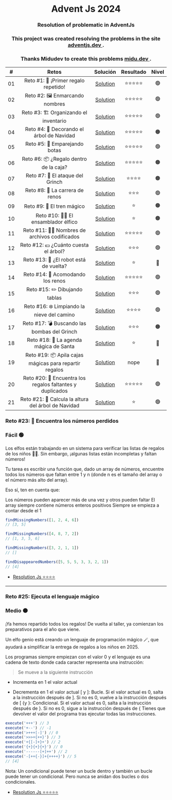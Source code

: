 <h1 align="center">Advent Js 2024</h1>
<h3 align="center">Resolution of problematic in AdventJs</h3>
<h3 align="center">This project was created resolving the problems in the site  <a href="https://adventjs.dev/es"> adventjs.dev </a>.</h3>
<h3 align="center">Thanks Midudev to create this problems  <a href="https://midu.dev/"> midu.dev </a>.</h3>

|#| Retos | Solución | Resultado | Nivel |
| :-: | :-: | :-: | :-: | :-: |
|01| Reto #1: 🎁 ¡Primer regalo repetido!| [Solution](./js/01-primer-regalo/README.md)|⭐⭐⭐⭐⭐| 🟢 |
|02| Reto #2: 🖼️ Enmarcando nombres| [Solution](./js/02-enmarcando_nombres/README.md)|⭐⭐⭐⭐⭐| 🟢 |
|03| Reto #3: 🏗️ Organizando el inventario | [Solution](./js/03-organizando_juguetes//README.md)|⭐⭐⭐⭐⭐| 🟢 |
|04| Reto #4: 🎄 Decorando el árbol de Navidad | [Solution](./js/04-decorando_el_arbol_de_navidad/README.md)|⭐⭐⭐⭐⭐| 🟠 |
|05| Reto #5: 👞 Emparejando botas | [Solution](./js/05-emparejando_botas/README.md)|⭐⭐⭐⭐⭐| 🟢 |
|06| Reto #6: 📦 ¿Regalo dentro de la caja? | [Solution](./js/06-regalo_dentro_de_la_caja/README.md)|⭐⭐⭐⭐⭐| 🟠 |
|07| Reto #7: 👹 El ataque del Grinch | [Solution](./js/07_el_ataque_del_grinch/README.md)|⭐⭐⭐⭐| 🟠 |
|08| Reto #8: 🦌 La carrera de renos | [Solution](./js/08-carrera_de_renos/README.md)|⭐⭐⭐| 🟢 |
|09| Reto #9: 🚂 El tren mágico | [Solution](./js/09_el_tren_magico/README.md)|⭐| 🟠 |
|10| Reto #10: 👩‍💻 El ensamblador élfico | [Solution](./js/10-el_esamblador_elfico/README.md)|⭐| 🟠 |
|11| Reto #11: 🏴‍☠️ Nombres de archivos codificados | [Solution](./js/11-nombres_de_archivos_codificados/README.md)|⭐⭐⭐⭐⭐| 🟢 |
|12| Reto #12: 💵 ¿Cuánto cuesta el árbol? | [Solution](./js/12-cuanto_cuesta_un_arbol/readme.md)|⭐⭐⭐| 🟢 |
|13| Reto #13: 🤖 ¿El robot está de vuelta? | [Solution](./js/13-robot-devuelta/readme.md)|⭐| 🔴 |
|14| Reto #14: 🦌 Acomodando los renos | [Solution](./js/14-Acomodando_los_renos/readme.md)|⭐⭐⭐⭐⭐| 🟢 |
|15| Reto #15: ✏️ Dibujando tablas | [Solution](./js/15-dibujando_tablas/readme.md)|⭐⭐⭐| 🟢 |
|16| Reto #16: ❄️ Limpiando la nieve del camino | [Solution](./js/16-limpiando_nieve/readme.md)|⭐⭐⭐⭐| 🟢 |
|17| Reto #17: 💣 Buscando las bombas del Grinch | [Solution](./js/17-busca_bombas/readme.md)|⭐⭐⭐| 🟠 |
|18| Reto #18: 📇 La agenda mágica de Santa | [Solution](./js/18-agenda_magica/readme.md)|⭐| 🔴 |
|19| Reto #19: 📦 Apila cajas mágicas para repartir regalos | [Solution](./js/19-apliar_cajas/readme.md)|nope| 🔴 |
|20| Reto #20: 🎁 Encuentra los regalos faltantes y duplicados | [Solution](./js/20-encuentre_los_regalos/readme.md)|⭐⭐⭐⭐⭐| 🟢 |
|21|Reto #21: 🎄 Calcula la altura del árbol de Navidad | [Solution](./js/21-calcula_la_altura/readme.md)|⭐| 🟢 |

### <a name="reto-23-️-encuentra-numeros-perdidos"> Reto #23: 🔢 Encuentra los números perdidos </a>

<h3> Fácil 🟢 </h3>

Los elfos están trabajando en un sistema para verificar las listas de regalos de los niños 👧👦. Sin embargo, ¡algunas listas están incompletas y faltan números!

Tu tarea es escribir una función que, dado un array de números, encuentre todos los números que faltan entre 1 y n (donde n es el tamaño del array o el número más alto del array).

Eso sí, ten en cuenta que:

Los números pueden aparecer más de una vez y otros pueden faltar
El array siempre contiene números enteros positivos
Siempre se empieza a contar desde el 1

```javascript
findMissingNumbers([1, 2, 4, 6])
// [3, 5]

findMissingNumbers([4, 8, 7, 2])
// [1, 3, 5, 6]

findMissingNumbers([3, 2, 1, 1])
// []

findDisappearedNumbers([5, 5, 5, 3, 3, 2, 1])
// [4]

```
<ul>
  <li> <a href="/js/23-encuentra-numeros.js"> Resolution Js ⭐⭐⭐⭐ </a> </li>
</ul>

---

### <a name="reto-25-ejecuta-lenguaje-magico"> Reto #25: Ejecuta el lenguaje mágico </a>

<h3> Medio 🟠 </h3>

¡Ya hemos repartido todos los regalos! De vuelta al taller, ya comienzan los preparativos para el año que viene.

Un elfo genio está creando un lenguaje de programación mágico 🪄, que ayudará a simplificar la entrega de regalos a los niños en 2025.

Los programas siempre empiezan con el valor 0 y el lenguaje es una cadena de texto donde cada caracter representa una instrucción:

> Se mueve a la siguiente instrucción
+ Incrementa en 1 el valor actual
- Decrementa en 1 el valor actual
[ y ]: Bucle. Si el valor actual es 0, salta a la instrucción después de ]. Si no es 0, vuelve a la instrucción después de [
{y }: Condicional. Si el valor actual es 0, salta a la instrucción después de }. Si no es 0, sigue a la instrucción después de {
Tienes que devolver el valor del programa tras ejecutar todas las instrucciones.

```javascript
execute('+++') // 3
execute('+--') // -1
execute('>+++[-]') // 0
execute('>>>+{++}') // 3
execute('+{[-]+}+') // 2
execute('{+}{+}{+}') // 0
execute('------[+]++') // 2
execute('-[++{-}]+{++++}') // 5
// [4]

```

Nota: Un condicional puede tener un bucle dentro y también un bucle puede tener un condicional. Pero nunca se anidan dos bucles o dos condicionales.

<ul>
  <li> <a href="/js/25-ejecuta-el-lenguaje.js"> Resolution Js ⭐⭐⭐⭐⭐ </a> </li>
</ul>